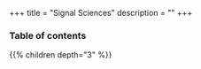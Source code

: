 +++
title = "Signal Sciences"
description = ""
+++

### Table of contents

{{% children depth="3" %}}